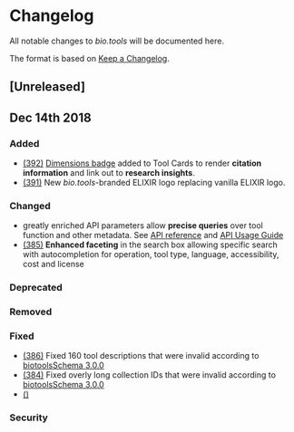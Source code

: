 # Changelog
All notable changes to *bio.tools* will be documented here.

The format is based on [Keep a Changelog](https://keepachangelog.com/en/1.0.0/).

## [Unreleased]


## Dec 14th 2018
### Added
- [(392)](https://github.com/bio-tools/biotoolsRegistry/issues/392) [Dimensions badge](https://badge.dimensions.ai/) added to Tool Cards to render **citation information** and link out to **research insights**.
- [(391)](https://github.com/bio-tools/biotoolsRegistry/issues/391) New *bio.tools*-branded ELIXIR logo replacing vanilla ELIXIR logo.
### Changed
- greatly enriched API parameters allow **precise queries** over tool function and other metadata.  See [API reference](https://biotools.readthedocs.io/en/latest/api_reference_dev.html) and [API Usage Guide](https://biotools.readthedocs.io/en/latest/api_usage_guide_dev.html)  
- [(385)](https://github.com/bio-tools/biotoolsRegistry/issues/385) **Enhanced faceting** in the search box allowing specific search with autocompletion for operation, tool type, language, accessibility, cost and license
### Deprecated

### Removed

### Fixed
- [(386)](https://github.com/bio-tools/biotoolsRegistry/issues/386) Fixed 160 tool descriptions that were invalid according to [biotoolsSchema 3.0.0](https://github.com/bio-tools/biotoolsSchema/tree/master/versions/biotools-3.0.0)
- [(384)](https://github.com/bio-tools/biotoolsRegistry/issues/384) Fixed overly long collection IDs that were invalid according to [biotoolsSchema 3.0.0](https://github.com/bio-tools/biotoolsSchema/tree/master/versions/biotools-3.0.0)	
- [()]()

### Security





